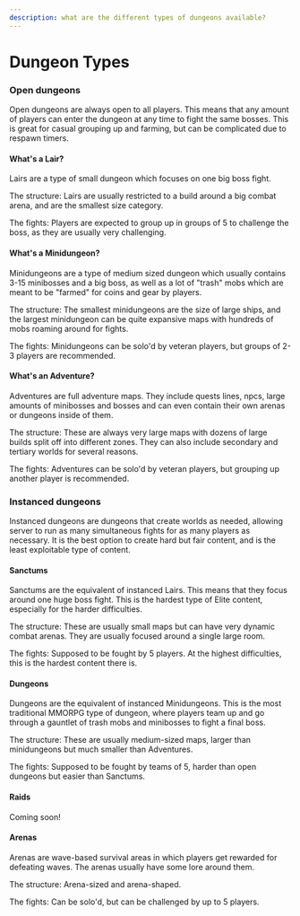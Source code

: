 ```yaml
---
description: what are the different types of dungeons available?
---
```


# Dungeon Types

### Open dungeons

Open dungeons are always open to all players. This means that any amount of players can enter the dungeon at any time to fight the same bosses. This is great for casual grouping up and farming, but can be complicated due to respawn timers.

#### What's a Lair?

Lairs are a type of small dungeon which focuses on one big boss fight.

The structure: Lairs are usually restricted to a build around a big combat arena, and are the smallest size category.

The fights: Players are expected to group up in groups of 5 to challenge the boss, as they are usually very challenging.

#### What's a Minidungeon?

Minidungeons are a type of medium sized dungeon which usually contains 3-15 minibosses and a big boss, as well as a lot of "trash" mobs which are meant to be "farmed" for coins and gear by players.

The structure: The smallest minidungeons are the size of large ships, and the largest minidungeon can be quite expansive maps with hundreds of mobs roaming around for fights.

The fights: Minidungeons can be solo'd by veteran players, but groups of 2-3 players are recommended.

#### What's an Adventure?

Adventures are full adventure maps. They include quests lines, npcs, large amounts of minibosses and bosses and can even contain their own arenas or dungeons inside of them.

The structure: These are always very large maps with dozens of large builds split off into different zones. They can also include secondary and tertiary worlds for several reasons.

The fights: Adventures can be solo'd by veteran players, but grouping up another player is recommended.

### Instanced dungeons

Instanced dungeons are dungeons that create worlds as needed, allowing server to run as many simultaneous fights for as many players as necessary. It is the best option to create hard but fair content, and is the least exploitable type of content.

#### Sanctums

Sanctums are the equivalent of instanced Lairs. This means that they focus around one huge boss fight. This is the hardest type of Elite content, especially for the harder difficulties.

The structure: These are usually small maps but can have very dynamic combat arenas. They are usually focused around a single large room.

The fights: Supposed to be fought by 5 players. At the highest difficulties, this is the hardest content there is.

#### Dungeons

Dungeons are the equivalent of instanced Minidungeons. This is the most traditional MMORPG type of dungeon, where players team up and go through a gauntlet of trash mobs and minibosses to fight a final boss.

The structure: These are usually medium-sized maps, larger than minidungeons but much smaller than Adventures.

The fights: Supposed to be fought by teams of 5, harder than open dungeons but easier than Sanctums.

#### Raids

Coming soon!

#### Arenas

Arenas are wave-based survival areas in which players get rewarded for defeating waves. The arenas usually have some lore around them.

The structure: Arena-sized and arena-shaped.

The fights: Can be solo'd, but can be challenged by up to 5 players.
